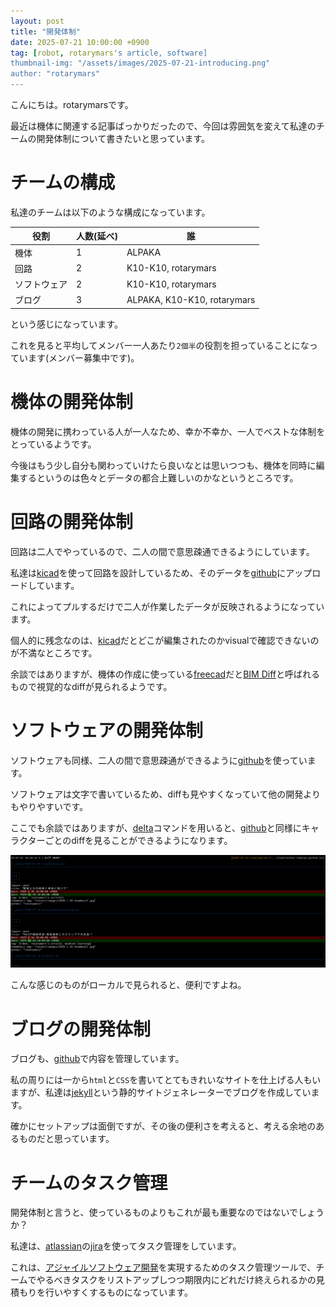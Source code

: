 ```yaml
---
layout: post
title: "開発体制"
date: 2025-07-21 10:00:00 +0900
tag: [robot, rotarymars's article, software]
thumbnail-img: "/assets/images/2025-07-21-introducing.png"
author: "rotarymars"
---
```


こんにちは。rotarymarsです。

最近は機体に関連する記事ばっかりだったので、今回は雰囲気を変えて私達のチームの開発体制について書きたいと思っています。

# チームの構成

私達のチームは以下のような構成になっています。

| 役割 | 人数(延べ) | 誰 |
| --- | --- | -- |
| 機体 | 1 | ALPAKA |
| 回路 | 2 | K10-K10, rotarymars |
| ソフトウェア | 2 | K10-K10, rotarymars |
| ブログ | 3 | ALPAKA, K10-K10, rotarymars |

という感じになっています。

これを見ると平均してメンバー一人あたり`2個半`の役割を担っていることになっています(メンバー募集中です)。

# 機体の開発体制
機体の開発に携わっている人が一人なため、幸か不幸か、一人でベストな体制をとっているようです。

今後はもう少し自分も関わっていけたら良いなとは思いつつも、機体を同時に編集するというのは色々とデータの都合上難しいのかなというところです。

# 回路の開発体制
回路は二人でやっているので、二人の間で意思疎通できるようにしています。

私達は[kicad](https://www.kicad.org/)を使って回路を設計しているため、そのデータを[github](https://github.com/)にアップロードしています。

これによってプルするだけで二人が作業したデータが反映されるようになっています。

個人的に残念なのは、[kicad](https://www.kicad.org/)だとどこが編集されたのかvisualで確認できないのが不満なところです。

余談ではありますが、機体の作成に使っている[freecad](https://www.freecad.org/index.php)だと[BIM Diff](https://wiki.freecad.org/BIM_Diff/en)と呼ばれるもので視覚的なdiffが見られるようです。

# ソフトウェアの開発体制
ソフトウェアも同様、二人の間で意思疎通ができるように[github](https://github.com/)を使っています。

ソフトウェアは文字で書いているため、diffも見やすくなっていて他の開発よりもやりやすいです。

ここでも余談ではありますが、[delta](https://github.com/dandavison/delta)コマンドを用いると、[github](https://github.com/)と同様にキャラクターごとのdiffを見ることができるようになります。

![delta](/assets/images/2025-07-21-delta.png)

こんな感じのものがローカルで見られると、便利ですよね。

# ブログの開発体制
ブログも、[github](https://github.com/)で内容を管理しています。

私の周りには一から`html`と`CSS`を書いてとてもきれいなサイトを仕上げる人もいますが、私達は[jekyll](https://jekyllrb.com/)という静的サイトジェネレーターでブログを作成しています。

確かにセットアップは面倒ですが、その後の便利さを考えると、考える余地のあるものだと思っています。

# チームのタスク管理
開発体制と言うと、使っているものよりもこれが最も重要なのではないでしょうか？

私達は、[atlassian](https://www.atlassian.com/)の[jira](https://www.atlassian.com/software/jira)を使ってタスク管理をしています。

これは、[アジャイルソフトウェア開発](https://ja.wikipedia.org/wiki/%E3%82%A2%E3%82%B8%E3%83%A3%E3%82%A4%E3%83%AB%E3%82%BD%E3%83%95%E3%83%88%E3%82%A6%E3%82%A7%E3%82%A2%E9%96%8B%E7%99%BA)を実現するためのタスク管理ツールで、チームでやるべきタスクをリストアップしつつ期限内にどれだけ終えられるかの見積もりを行いやすくするものになっています。